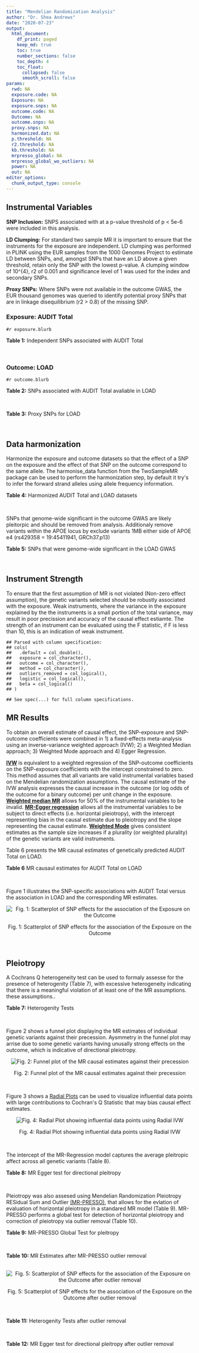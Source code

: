 ```yaml
---
title: "Mendelian Randomization Analysis"
author: "Dr. Shea Andrews"
date: "2020-07-23"
output:
  html_document:
    df_print: paged
    keep_md: true
    toc: true
    number_sections: false
    toc_depth: 4
    toc_float:
      collapsed: false
      smooth_scroll: false
params:
  rwd: NA
  exposure.code: NA
  Exposure: NA
  exposure.snps: NA
  outcome.code: NA
  Outcome: NA
  outcome.snps: NA
  proxy.snps: NA
  harmonized.dat: NA
  p.threshold: NA
  r2.threshold: NA
  kb.threshold: NA
  mrpresso_global: NA
  mrpresso_global_wo_outliers: NA
  power: NA
  out: NA
editor_options:
  chunk_output_type: console
---
```







## Instrumental Variables
**SNP Inclusion:** SNPS associated with at a p-value threshold of p < 5e-6 were included in this analysis.
<br>

**LD Clumping:** For standard two sample MR it is important to ensure that the instruments for the exposure are independent. LD clumping was performed in PLINK using the EUR samples from the 1000 Genomes Project to estimate LD between SNPs, and, amongst SNPs that have an LD above a given threshold, retain only the SNP with the lowest p-value. A clumping window of 10^{4}, r2 of 0.001 and significance level of 1 was used for the index and secondary SNPs.
<br>

**Proxy SNPs:** Where SNPs were not available in the outcome GWAS, the EUR thousand genomes was queried to identify potential proxy SNPs that are in linkage disequilibrium (r2 > 0.8) of the missing SNP.
<br>

### Exposure: AUDIT Total
`#r exposure.blurb`
<br>

**Table 1:** Independent SNPs associated with AUDIT Total
<div data-pagedtable="false">
  <script data-pagedtable-source type="application/json">
{"columns":[{"label":["SNP"],"name":[1],"type":["chr"],"align":["left"]},{"label":["CHROM"],"name":[2],"type":["dbl"],"align":["right"]},{"label":["POS"],"name":[3],"type":["dbl"],"align":["right"]},{"label":["REF"],"name":[4],"type":["chr"],"align":["left"]},{"label":["ALT"],"name":[5],"type":["chr"],"align":["left"]},{"label":["AF"],"name":[6],"type":["dbl"],"align":["right"]},{"label":["BETA"],"name":[7],"type":["dbl"],"align":["right"]},{"label":["SE"],"name":[8],"type":["dbl"],"align":["right"]},{"label":["Z"],"name":[9],"type":["dbl"],"align":["right"]},{"label":["P"],"name":[10],"type":["dbl"],"align":["right"]},{"label":["N"],"name":[11],"type":["dbl"],"align":["right"]},{"label":["TRAIT"],"name":[12],"type":["chr"],"align":["left"]}],"data":[{"1":"rs55847536","2":"1","3":"72248052","4":"A","5":"G","6":"0.39224600","7":"-0.01211140","8":"0.002641534","9":"-4.585","10":"4.545e-06","11":"140945","12":"AUDIT_Total"},{"1":"rs145186401","2":"1","3":"76879585","4":"T","5":"A","6":"0.02301560","7":"0.01278336","8":"0.002633030","9":"4.855","10":"1.203e-06","11":"141716","12":"AUDIT_Total"},{"1":"rs2390440","2":"1","3":"88625312","4":"C","5":"T","6":"0.23443800","7":"-0.01245564","8":"0.002631660","9":"-4.733","10":"2.211e-06","11":"141932","12":"AUDIT_Total"},{"1":"rs11809772","2":"1","3":"181625486","4":"A","5":"C","6":"0.11076800","7":"-0.01367530","8":"0.002654373","9":"-5.152","10":"2.582e-07","11":"139265","12":"AUDIT_Total"},{"1":"rs192227553","2":"1","3":"192064307","4":"G","5":"A","6":"0.01543210","7":"0.01217746","8":"0.002665236","9":"4.569","10":"4.895e-06","11":"138437","12":"AUDIT_Total"},{"1":"rs116258323","2":"1","3":"214449747","4":"C","5":"T","6":"0.04271170","7":"0.01407780","8":"0.002648693","9":"5.315","10":"1.067e-07","11":"139780","12":"AUDIT_Total"},{"1":"rs1260326","2":"2","3":"27730940","4":"T","5":"C","6":"0.61366100","7":"0.01873020","8":"0.002619605","9":"7.150","10":"8.664e-13","11":"141932","12":"AUDIT_Total"},{"1":"rs13389504","2":"2","3":"40369688","4":"T","5":"G","6":"0.18636700","7":"0.01219060","8":"0.002646099","9":"4.607","10":"4.090e-06","11":"140443","12":"AUDIT_Total"},{"1":"rs4953148","2":"2","3":"45152522","4":"A","5":"T","6":"0.39332400","7":"0.01478690","8":"0.002646656","9":"5.587","10":"2.314e-08","11":"139850","12":"AUDIT_Total"},{"1":"rs11677810","2":"2","3":"68066201","4":"C","5":"A","6":"0.25191500","7":"0.01232649","8":"0.002677924","9":"4.603","10":"4.167e-06","11":"137099","12":"AUDIT_Total"},{"1":"rs114658808","2":"2","3":"119423996","4":"G","5":"A","6":"0.05912220","7":"0.01292250","8":"0.002638860","9":"4.897","10":"9.723e-07","11":"141062","12":"AUDIT_Total"},{"1":"rs12474485","2":"2","3":"145810833","4":"A","5":"C","6":"0.25499100","7":"0.01217910","8":"0.002633896","9":"4.624","10":"3.765e-06","11":"141749","12":"AUDIT_Total"},{"1":"rs4853716","2":"2","3":"191361744","4":"C","5":"T","6":"0.82831800","7":"0.01212258","8":"0.002635344","9":"4.600","10":"4.220e-06","11":"141605","12":"AUDIT_Total"},{"1":"rs2302911","2":"2","3":"211455281","4":"A","5":"G","6":"0.45405000","7":"0.01342090","8":"0.002633619","9":"5.096","10":"3.463e-07","11":"141520","12":"AUDIT_Total"},{"1":"rs62244890","2":"3","3":"71611630","4":"T","5":"C","6":"0.37277700","7":"0.01323300","8":"0.002634485","9":"5.023","10":"5.079e-07","11":"141466","12":"AUDIT_Total"},{"1":"rs7618124","2":"3","3":"85548686","4":"A","5":"G","6":"0.71007600","7":"-0.01363860","8":"0.002631407","9":"-5.183","10":"2.187e-07","11":"141713","12":"AUDIT_Total"},{"1":"rs55726529","2":"3","3":"135458327","4":"A","5":"G","6":"0.09938340","7":"-0.01248370","8":"0.002719177","9":"-4.591","10":"4.409e-06","11":"132942","12":"AUDIT_Total"},{"1":"rs1920650","2":"3","3":"160335588","4":"T","5":"C","6":"0.30047400","7":"0.01482480","8":"0.002629442","9":"5.638","10":"1.717e-08","11":"141678","12":"AUDIT_Total"},{"1":"rs11940694","2":"4","3":"39414993","4":"A","5":"G","6":"0.60549300","7":"0.02478080","8":"0.002643005","9":"9.376","10":"6.834e-21","11":"138206","12":"AUDIT_Total"},{"1":"rs144198753","2":"4","3":"99713350","4":"C","5":"T","6":"0.00670047","7":"-0.03076248","8":"0.002606990","9":"-11.800","10":"3.887e-32","11":"140814","12":"AUDIT_Total"},{"1":"rs11733695","2":"4","3":"100122916","4":"G","5":"A","6":"0.00543085","7":"-0.02971133","8":"0.002601920","9":"-11.419","10":"3.370e-30","11":"141581","12":"AUDIT_Total"},{"1":"rs13135092","2":"4","3":"103198082","4":"A","5":"G","6":"0.05434780","7":"-0.01991090","8":"0.002623302","9":"-7.590","10":"3.198e-14","11":"141289","12":"AUDIT_Total"},{"1":"rs6533629","2":"4","3":"113494607","4":"G","5":"A","6":"0.39712300","7":"-0.01294953","8":"0.002671660","9":"-4.847","10":"1.253e-06","11":"137616","12":"AUDIT_Total"},{"1":"rs1457755","2":"5","3":"113637974","4":"T","5":"C","6":"0.55426500","7":"-0.01400920","8":"0.002634787","9":"-5.317","10":"1.056e-07","11":"141273","12":"AUDIT_Total"},{"1":"rs9372625","2":"6","3":"98344031","4":"G","5":"A","6":"0.33467600","7":"0.01403988","8":"0.002642552","9":"5.313","10":"1.080e-07","11":"140438","12":"AUDIT_Total"},{"1":"rs11984030","2":"7","3":"6354656","4":"A","5":"G","6":"0.46143900","7":"-0.01254150","8":"0.002675809","9":"-4.687","10":"2.769e-06","11":"137272","12":"AUDIT_Total"},{"1":"rs10227687","2":"7","3":"38741626","4":"G","5":"A","6":"0.61555200","7":"0.01292938","8":"0.002639727","9":"4.898","10":"9.675e-07","11":"140968","12":"AUDIT_Total"},{"1":"rs79931145","2":"7","3":"137122009","4":"C","5":"T","6":"0.02647810","7":"-0.01248956","8":"0.002631596","9":"-4.746","10":"2.079e-06","11":"141932","12":"AUDIT_Total"},{"1":"rs2622237","2":"7","3":"153489069","4":"A","5":"G","6":"0.39726300","7":"0.01217490","8":"0.002660016","9":"4.577","10":"4.708e-06","11":"138981","12":"AUDIT_Total"},{"1":"rs35040843","2":"8","3":"93341497","4":"C","5":"T","6":"0.30359100","7":"0.01471763","8":"0.002653260","9":"5.547","10":"2.909e-08","11":"139169","12":"AUDIT_Total"},{"1":"rs143011682","2":"8","3":"126831783","4":"A","5":"G","6":"0.11504900","7":"-0.01230210","8":"0.002637111","9":"-4.665","10":"3.084e-06","11":"141378","12":"AUDIT_Total"},{"1":"rs13266268","2":"8","3":"142611971","4":"C","5":"T","6":"0.40148800","7":"-0.01273468","8":"0.002776255","9":"-4.587","10":"4.507e-06","11":"127488","12":"AUDIT_Total"},{"1":"rs3138496","2":"9","3":"92219801","4":"C","5":"T","6":"0.05003810","7":"0.01294572","8":"0.002630710","9":"4.921","10":"8.598e-07","11":"141932","12":"AUDIT_Total"},{"1":"rs148575582","2":"9","3":"122062643","4":"T","5":"C","6":"0.01686620","7":"0.01275960","8":"0.002657686","9":"4.801","10":"1.578e-06","11":"139105","12":"AUDIT_Total"},{"1":"rs147311119","2":"10","3":"9404825","4":"C","5":"G","6":"0.03336960","7":"-0.01216210","8":"0.002634200","9":"-4.617","10":"3.898e-06","11":"141720","12":"AUDIT_Total"},{"1":"rs7078436","2":"10","3":"30378863","4":"A","5":"G","6":"0.27403000","7":"-0.01508130","8":"0.002628329","9":"-5.738","10":"9.583e-09","11":"141745","12":"AUDIT_Total"},{"1":"rs2017064","2":"11","3":"41455386","4":"C","5":"T","6":"0.67373700","7":"0.01247393","8":"0.002663662","9":"4.683","10":"2.823e-06","11":"138540","12":"AUDIT_Total"},{"1":"rs2293576","2":"11","3":"47434986","4":"G","5":"A","6":"0.32902900","7":"0.01535348","8":"0.002632176","9":"5.833","10":"5.454e-09","11":"141275","12":"AUDIT_Total"},{"1":"rs12795307","2":"11","3":"72506324","4":"G","5":"A","6":"0.26040100","7":"0.01208207","8":"0.002635705","9":"4.584","10":"4.572e-06","11":"141575","12":"AUDIT_Total"},{"1":"rs7948028","2":"11","3":"113328681","4":"A","5":"C","6":"0.27900700","7":"-0.01389140","8":"0.002638447","9":"-5.265","10":"1.406e-07","11":"140906","12":"AUDIT_Total"},{"1":"rs1042725","2":"12","3":"66358347","4":"C","5":"T","6":"0.45995600","7":"-0.01217656","8":"0.002632200","9":"-4.626","10":"3.725e-06","11":"141932","12":"AUDIT_Total"},{"1":"rs73519744","2":"13","3":"71536531","4":"A","5":"G","6":"0.05117970","7":"0.01327340","8":"0.002640430","9":"5.027","10":"4.987e-07","11":"140822","12":"AUDIT_Total"},{"1":"rs117750242","2":"13","3":"109806518","4":"C","5":"T","6":"0.00706522","7":"0.01237358","8":"0.002641105","9":"4.685","10":"2.794e-06","11":"140936","12":"AUDIT_Total"},{"1":"rs1319338","2":"15","3":"26449418","4":"T","5":"A","6":"0.06694640","7":"-0.01299030","8":"0.002633347","9":"-4.933","10":"8.104e-07","11":"141639","12":"AUDIT_Total"},{"1":"rs701455","2":"15","3":"46816049","4":"G","5":"A","6":"0.57415500","7":"-0.01327660","8":"0.002630072","9":"-5.048","10":"4.464e-07","11":"141932","12":"AUDIT_Total"},{"1":"rs72771074","2":"16","3":"20002523","4":"A","5":"C","6":"0.29574400","7":"0.01409940","8":"0.002639345","9":"5.342","10":"9.197e-08","11":"140767","12":"AUDIT_Total"},{"1":"rs11862597","2":"16","3":"30490854","4":"G","5":"A","6":"0.12386200","7":"-0.01322155","8":"0.002630631","9":"-5.026","10":"4.997e-07","11":"141883","12":"AUDIT_Total"},{"1":"rs74980679","2":"16","3":"71779310","4":"G","5":"T","6":"0.12050800","7":"0.01219096","8":"0.002635883","9":"4.625","10":"3.747e-06","11":"141533","12":"AUDIT_Total"},{"1":"rs12936842","2":"17","3":"7553383","4":"A","5":"T","6":"0.26744600","7":"-0.01245840","8":"0.002658641","9":"-4.686","10":"2.790e-06","11":"139067","12":"AUDIT_Total"},{"1":"rs62062288","2":"17","3":"44096553","4":"G","5":"A","6":"0.13753600","7":"-0.01645099","8":"0.002650821","9":"-6.206","10":"5.430e-10","11":"139072","12":"AUDIT_Total"},{"1":"rs6507054","2":"18","3":"31248323","4":"T","5":"C","6":"0.56820000","7":"-0.01236280","8":"0.002637114","9":"-4.688","10":"2.754e-06","11":"141365","12":"AUDIT_Total"},{"1":"rs492602","2":"19","3":"49206417","4":"A","5":"G","6":"0.38356900","7":"0.01463750","8":"0.002627447","9":"5.571","10":"2.526e-08","11":"141932","12":"AUDIT_Total"},{"1":"rs12329964","2":"22","3":"19959033","4":"G","5":"A","6":"0.16630300","7":"0.01224455","8":"0.002636070","9":"4.645","10":"3.409e-06","11":"141502","12":"AUDIT_Total"},{"1":"rs2412970","2":"22","3":"30486826","4":"A","5":"G","6":"0.52143100","7":"0.01219000","8":"0.002632824","9":"4.630","10":"3.654e-06","11":"141862","12":"AUDIT_Total"},{"1":"rs9607805","2":"22","3":"41854446","4":"C","5":"T","6":"0.73870300","7":"0.01410817","8":"0.002640990","9":"5.342","10":"9.205e-08","11":"140590","12":"AUDIT_Total"}],"options":{"columns":{"min":{},"max":[10]},"rows":{"min":[10],"max":[10]},"pages":{}}}
  </script>
</div>
<br>

### Outcome: LOAD
`#r outcome.blurb`
<br>

**Table 2:** SNPs associated with AUDIT Total avaliable in LOAD
<div data-pagedtable="false">
  <script data-pagedtable-source type="application/json">
{"columns":[{"label":["SNP"],"name":[1],"type":["chr"],"align":["left"]},{"label":["CHROM"],"name":[2],"type":["dbl"],"align":["right"]},{"label":["POS"],"name":[3],"type":["dbl"],"align":["right"]},{"label":["REF"],"name":[4],"type":["chr"],"align":["left"]},{"label":["ALT"],"name":[5],"type":["chr"],"align":["left"]},{"label":["AF"],"name":[6],"type":["dbl"],"align":["right"]},{"label":["BETA"],"name":[7],"type":["dbl"],"align":["right"]},{"label":["SE"],"name":[8],"type":["dbl"],"align":["right"]},{"label":["Z"],"name":[9],"type":["dbl"],"align":["right"]},{"label":["P"],"name":[10],"type":["dbl"],"align":["right"]},{"label":["N"],"name":[11],"type":["dbl"],"align":["right"]},{"label":["TRAIT"],"name":[12],"type":["chr"],"align":["left"]}],"data":[{"1":"rs55847536","2":"1","3":"72248052","4":"A","5":"G","6":"0.39224600","7":"-0.0212","8":"0.0162","9":"-1.30864198","10":"0.1909000","11":"54162","12":"LOAD"},{"1":"rs2390440","2":"1","3":"88625312","4":"C","5":"T","6":"0.23443800","7":"-0.0027","8":"0.0189","9":"-0.14285714","10":"0.8845000","11":"54162","12":"LOAD"},{"1":"rs11809772","2":"1","3":"181625486","4":"A","5":"C","6":"0.11076800","7":"-0.0468","8":"0.0245","9":"-1.91020408","10":"0.0557500","11":"54162","12":"LOAD"},{"1":"rs116258323","2":"1","3":"214449747","4":"C","5":"T","6":"0.04271170","7":"-0.0054","8":"0.0354","9":"-0.15254237","10":"0.8786000","11":"54162","12":"LOAD"},{"1":"rs1260326","2":"2","3":"27730940","4":"T","5":"C","6":"0.61366100","7":"0.0008","8":"0.0161","9":"0.04968940","10":"0.9608000","11":"54162","12":"LOAD"},{"1":"rs13389504","2":"2","3":"40369688","4":"T","5":"G","6":"0.18636700","7":"-0.0027","8":"0.0205","9":"-0.13170732","10":"0.8934000","11":"54162","12":"LOAD"},{"1":"rs4953148","2":"2","3":"45152522","4":"A","5":"T","6":"0.39332400","7":"-0.0021","8":"0.0178","9":"-0.11797753","10":"0.9072000","11":"54162","12":"LOAD"},{"1":"rs11677810","2":"2","3":"68066201","4":"C","5":"A","6":"0.25191500","7":"0.0298","8":"0.0200","9":"1.49000000","10":"0.1358000","11":"54162","12":"LOAD"},{"1":"rs12474485","2":"2","3":"145810833","4":"A","5":"C","6":"0.25499100","7":"0.0034","8":"0.0167","9":"0.20359281","10":"0.8406000","11":"54162","12":"LOAD"},{"1":"rs4853716","2":"2","3":"191361744","4":"C","5":"T","6":"0.82831800","7":"0.0130","8":"0.0179","9":"0.72625700","10":"0.4680000","11":"54162","12":"LOAD"},{"1":"rs2302911","2":"2","3":"211455281","4":"A","5":"G","6":"0.45405000","7":"0.0023","8":"0.0155","9":"0.14838700","10":"0.8822000","11":"54162","12":"LOAD"},{"1":"rs62244890","2":"3","3":"71611630","4":"T","5":"C","6":"0.37277700","7":"-0.0088","8":"0.0160","9":"-0.55000000","10":"0.5817000","11":"54162","12":"LOAD"},{"1":"rs7618124","2":"3","3":"85548686","4":"A","5":"G","6":"0.71007600","7":"-0.0028","8":"0.0160","9":"-0.17500000","10":"0.8624000","11":"54162","12":"LOAD"},{"1":"rs55726529","2":"3","3":"135458327","4":"A","5":"G","6":"0.09938340","7":"-0.0006","8":"0.0329","9":"-0.01823708","10":"0.9866000","11":"54162","12":"LOAD"},{"1":"rs1920650","2":"3","3":"160335588","4":"T","5":"C","6":"0.30047400","7":"0.0354","8":"0.0174","9":"2.03448276","10":"0.0418500","11":"54162","12":"LOAD"},{"1":"rs11940694","2":"4","3":"39414993","4":"A","5":"G","6":"0.60549300","7":"0.0363","8":"0.0167","9":"2.17365000","10":"0.0294100","11":"54162","12":"LOAD"},{"1":"rs11733695","2":"4","3":"100122916","4":"G","5":"A","6":"0.00543085","7":"0.1179","8":"0.0806","9":"1.46277916","10":"0.1434000","11":"54162","12":"LOAD"},{"1":"rs13135092","2":"4","3":"103198082","4":"A","5":"G","6":"0.05434780","7":"0.0490","8":"0.0295","9":"1.66101695","10":"0.0964500","11":"54162","12":"LOAD"},{"1":"rs6533629","2":"4","3":"113494607","4":"G","5":"A","6":"0.39712300","7":"-0.0090","8":"0.0157","9":"-0.57324841","10":"0.5658000","11":"54162","12":"LOAD"},{"1":"rs1457755","2":"5","3":"113637974","4":"T","5":"C","6":"0.55426500","7":"0.0049","8":"0.0155","9":"0.31612900","10":"0.7520000","11":"54162","12":"LOAD"},{"1":"rs9372625","2":"6","3":"98344031","4":"G","5":"A","6":"0.33467600","7":"-0.0257","8":"0.0162","9":"-1.58641975","10":"0.1124000","11":"54162","12":"LOAD"},{"1":"rs11984030","2":"7","3":"6354656","4":"A","5":"G","6":"0.46143900","7":"-0.0450","8":"0.0182","9":"-2.47252747","10":"0.0134500","11":"54162","12":"LOAD"},{"1":"rs10227687","2":"7","3":"38741626","4":"G","5":"A","6":"0.61555200","7":"0.0033","8":"0.0161","9":"0.20496900","10":"0.8401000","11":"54162","12":"LOAD"},{"1":"rs2622237","2":"7","3":"153489069","4":"A","5":"G","6":"0.39726300","7":"-0.0033","8":"0.0233","9":"-0.14163090","10":"0.8871000","11":"54162","12":"LOAD"},{"1":"rs35040843","2":"8","3":"93341497","4":"C","5":"T","6":"0.30359100","7":"-0.0100","8":"0.0179","9":"-0.55865922","10":"0.5741000","11":"54162","12":"LOAD"},{"1":"rs143011682","2":"8","3":"126831783","4":"A","5":"G","6":"0.11504900","7":"0.0541","8":"0.0423","9":"1.27895981","10":"0.2007000","11":"54162","12":"LOAD"},{"1":"rs13266268","2":"8","3":"142611971","4":"C","5":"T","6":"0.40148800","7":"-0.0207","8":"0.0174","9":"-1.18965517","10":"0.2358000","11":"54162","12":"LOAD"},{"1":"rs3138496","2":"9","3":"92219801","4":"C","5":"T","6":"0.05003810","7":"0.0103","8":"0.0312","9":"0.33012821","10":"0.7426000","11":"54162","12":"LOAD"},{"1":"rs7078436","2":"10","3":"30378863","4":"A","5":"G","6":"0.27403000","7":"-0.0041","8":"0.0165","9":"-0.24848485","10":"0.8042000","11":"54162","12":"LOAD"},{"1":"rs2017064","2":"11","3":"41455386","4":"C","5":"T","6":"0.67373700","7":"-0.0481","8":"0.0162","9":"-2.96914000","10":"0.0030040","11":"54162","12":"LOAD"},{"1":"rs2293576","2":"11","3":"47434986","4":"G","5":"A","6":"0.32902900","7":"0.0623","8":"0.0161","9":"3.86956522","10":"0.0001085","11":"54162","12":"LOAD"},{"1":"rs12795307","2":"11","3":"72506324","4":"G","5":"A","6":"0.26040100","7":"0.0085","8":"0.0164","9":"0.51829268","10":"0.6047000","11":"54162","12":"LOAD"},{"1":"rs1042725","2":"12","3":"66358347","4":"C","5":"T","6":"0.45995600","7":"0.0165","8":"0.0156","9":"1.05769000","10":"0.2914000","11":"54162","12":"LOAD"},{"1":"rs73519744","2":"13","3":"71536531","4":"A","5":"G","6":"0.05117970","7":"0.0098","8":"0.0346","9":"0.28323699","10":"0.7770000","11":"54162","12":"LOAD"},{"1":"rs701455","2":"15","3":"46816049","4":"G","5":"A","6":"0.57415500","7":"-0.0173","8":"0.0162","9":"-1.06790000","10":"0.2863000","11":"54162","12":"LOAD"},{"1":"rs72771074","2":"16","3":"20002523","4":"A","5":"C","6":"0.29574400","7":"-0.0009","8":"0.0185","9":"-0.04864865","10":"0.9616000","11":"54162","12":"LOAD"},{"1":"rs11862597","2":"16","3":"30490854","4":"G","5":"A","6":"0.12386200","7":"-0.0291","8":"0.0270","9":"-1.07777778","10":"0.2816000","11":"54162","12":"LOAD"},{"1":"rs74980679","2":"16","3":"71779310","4":"G","5":"T","6":"0.12050800","7":"-0.0457","8":"0.0223","9":"-2.04932735","10":"0.0402900","11":"54162","12":"LOAD"},{"1":"rs12936842","2":"17","3":"7553383","4":"A","5":"T","6":"0.26744600","7":"0.0064","8":"0.0188","9":"0.34042553","10":"0.7342000","11":"54162","12":"LOAD"},{"1":"rs62062288","2":"17","3":"44096553","4":"G","5":"A","6":"0.13753600","7":"-0.0532","8":"0.0216","9":"-2.46296296","10":"0.0138700","11":"54162","12":"LOAD"},{"1":"rs6507054","2":"18","3":"31248323","4":"T","5":"C","6":"0.56820000","7":"0.0060","8":"0.0157","9":"0.38216600","10":"0.7022000","11":"54162","12":"LOAD"},{"1":"rs492602","2":"19","3":"49206417","4":"A","5":"G","6":"0.38356900","7":"0.0249","8":"0.0162","9":"1.53703704","10":"0.1230000","11":"54162","12":"LOAD"},{"1":"rs12329964","2":"22","3":"19959033","4":"G","5":"A","6":"0.16630300","7":"-0.0007","8":"0.0208","9":"-0.03365385","10":"0.9717000","11":"54162","12":"LOAD"},{"1":"rs2412970","2":"22","3":"30486826","4":"A","5":"G","6":"0.52143100","7":"0.0257","8":"0.0159","9":"1.61635220","10":"0.1060000","11":"54162","12":"LOAD"},{"1":"rs9607805","2":"22","3":"41854446","4":"C","5":"T","6":"0.73870300","7":"-0.0423","8":"0.0176","9":"-2.40341000","10":"0.0165300","11":"54162","12":"LOAD"},{"1":"rs145186401","2":"NA","3":"NA","4":"NA","5":"NA","6":"NA","7":"NA","8":"NA","9":"NA","10":"NA","11":"NA","12":"NA"},{"1":"rs192227553","2":"NA","3":"NA","4":"NA","5":"NA","6":"NA","7":"NA","8":"NA","9":"NA","10":"NA","11":"NA","12":"NA"},{"1":"rs114658808","2":"NA","3":"NA","4":"NA","5":"NA","6":"NA","7":"NA","8":"NA","9":"NA","10":"NA","11":"NA","12":"NA"},{"1":"rs144198753","2":"NA","3":"NA","4":"NA","5":"NA","6":"NA","7":"NA","8":"NA","9":"NA","10":"NA","11":"NA","12":"NA"},{"1":"rs79931145","2":"NA","3":"NA","4":"NA","5":"NA","6":"NA","7":"NA","8":"NA","9":"NA","10":"NA","11":"NA","12":"NA"},{"1":"rs148575582","2":"NA","3":"NA","4":"NA","5":"NA","6":"NA","7":"NA","8":"NA","9":"NA","10":"NA","11":"NA","12":"NA"},{"1":"rs147311119","2":"NA","3":"NA","4":"NA","5":"NA","6":"NA","7":"NA","8":"NA","9":"NA","10":"NA","11":"NA","12":"NA"},{"1":"rs7948028","2":"NA","3":"NA","4":"NA","5":"NA","6":"NA","7":"NA","8":"NA","9":"NA","10":"NA","11":"NA","12":"NA"},{"1":"rs117750242","2":"NA","3":"NA","4":"NA","5":"NA","6":"NA","7":"NA","8":"NA","9":"NA","10":"NA","11":"NA","12":"NA"},{"1":"rs1319338","2":"NA","3":"NA","4":"NA","5":"NA","6":"NA","7":"NA","8":"NA","9":"NA","10":"NA","11":"NA","12":"NA"}],"options":{"columns":{"min":{},"max":[10]},"rows":{"min":[10],"max":[10]},"pages":{}}}
  </script>
</div>
<br>

**Table 3:** Proxy SNPs for LOAD
<div data-pagedtable="false">
  <script data-pagedtable-source type="application/json">
{"columns":[{"label":["target_snp"],"name":[1],"type":["chr"],"align":["left"]},{"label":["proxy_snp"],"name":[2],"type":["chr"],"align":["left"]},{"label":["ld.r2"],"name":[3],"type":["dbl"],"align":["right"]},{"label":["Dprime"],"name":[4],"type":["dbl"],"align":["right"]},{"label":["PHASE"],"name":[5],"type":["chr"],"align":["left"]},{"label":["X12"],"name":[6],"type":["lgl"],"align":["right"]},{"label":["CHROM"],"name":[7],"type":["dbl"],"align":["right"]},{"label":["POS"],"name":[8],"type":["dbl"],"align":["right"]},{"label":["REF.proxy"],"name":[9],"type":["chr"],"align":["left"]},{"label":["ALT.proxy"],"name":[10],"type":["chr"],"align":["left"]},{"label":["AF"],"name":[11],"type":["dbl"],"align":["right"]},{"label":["BETA"],"name":[12],"type":["dbl"],"align":["right"]},{"label":["SE"],"name":[13],"type":["dbl"],"align":["right"]},{"label":["Z"],"name":[14],"type":["dbl"],"align":["right"]},{"label":["P"],"name":[15],"type":["dbl"],"align":["right"]},{"label":["N"],"name":[16],"type":["dbl"],"align":["right"]},{"label":["TRAIT"],"name":[17],"type":["chr"],"align":["left"]},{"label":["ref"],"name":[18],"type":["chr"],"align":["left"]},{"label":["ref.proxy"],"name":[19],"type":["chr"],"align":["left"]},{"label":["alt"],"name":[20],"type":["chr"],"align":["left"]},{"label":["alt.proxy"],"name":[21],"type":["chr"],"align":["left"]},{"label":["ALT"],"name":[22],"type":["chr"],"align":["left"]},{"label":["REF"],"name":[23],"type":["chr"],"align":["left"]},{"label":["proxy.outcome"],"name":[24],"type":["lgl"],"align":["right"]}],"data":[{"1":"rs145186401","2":"rs143430155","3":"1.000000","4":"1.000000","5":"AG/TA","6":"NA","7":"1","8":"76898960","9":"A","10":"G","11":"0.0231667","12":"-0.0927","13":"0.1047","14":"-0.88538682","15":"0.3762","16":"54162","17":"LOAD","18":"A","19":"G","20":"T","21":"A","22":"A","23":"T","24":"TRUE"},{"1":"rs192227553","2":"rs116627534","3":"0.932392","4":"1.000000","5":"AC/GT","6":"NA","7":"1","8":"191935570","9":"T","10":"C","11":"0.0152229","12":"-0.0555","13":"0.0781","14":"-0.71062740","15":"0.4776","16":"54162","17":"LOAD","18":"A","19":"C","20":"G","21":"T","22":"A","23":"G","24":"TRUE"},{"1":"rs147311119","2":"rs150347273","3":"1.000000","4":"1.000000","5":"GA/CG","6":"NA","7":"10","8":"9398572","9":"G","10":"A","11":"0.0288462","12":"0.0894","13":"0.0931","14":"0.96025779","15":"0.3373","16":"54162","17":"LOAD","18":"G","19":"A","20":"C","21":"G","22":"G","23":"C","24":"TRUE"},{"1":"rs7948028","2":"rs4337071","3":"0.987138","4":"0.995685","5":"CT/AC","6":"NA","7":"11","8":"113334100","9":"C","10":"T","11":"0.2805320","12":"-0.0015","13":"0.0158","14":"-0.09493671","15":"0.9256","16":"54162","17":"LOAD","18":"C","19":"T","20":"A","21":"C","22":"C","23":"A","24":"TRUE"},{"1":"rs1319338","2":"rs56188014","3":"0.949361","4":"1.000000","5":"AA/TG","6":"NA","7":"15","8":"26445039","9":"G","10":"A","11":"0.0657799","12":"-0.0636","13":"0.0294","14":"-2.16326531","15":"0.0303","16":"54162","17":"LOAD","18":"A","19":"A","20":"T","21":"G","22":"A","23":"T","24":"TRUE"},{"1":"rs114658808","2":"NA","3":"NA","4":"NA","5":"NA","6":"NA","7":"NA","8":"NA","9":"NA","10":"NA","11":"NA","12":"NA","13":"NA","14":"NA","15":"NA","16":"NA","17":"NA","18":"NA","19":"NA","20":"NA","21":"NA","22":"NA","23":"NA","24":"NA"},{"1":"rs144198753","2":"NA","3":"NA","4":"NA","5":"NA","6":"NA","7":"NA","8":"NA","9":"NA","10":"NA","11":"NA","12":"NA","13":"NA","14":"NA","15":"NA","16":"NA","17":"NA","18":"NA","19":"NA","20":"NA","21":"NA","22":"NA","23":"NA","24":"NA"},{"1":"rs79931145","2":"NA","3":"NA","4":"NA","5":"NA","6":"NA","7":"NA","8":"NA","9":"NA","10":"NA","11":"NA","12":"NA","13":"NA","14":"NA","15":"NA","16":"NA","17":"NA","18":"NA","19":"NA","20":"NA","21":"NA","22":"NA","23":"NA","24":"NA"},{"1":"rs148575582","2":"NA","3":"NA","4":"NA","5":"NA","6":"NA","7":"NA","8":"NA","9":"NA","10":"NA","11":"NA","12":"NA","13":"NA","14":"NA","15":"NA","16":"NA","17":"NA","18":"NA","19":"NA","20":"NA","21":"NA","22":"NA","23":"NA","24":"NA"},{"1":"rs117750242","2":"NA","3":"NA","4":"NA","5":"NA","6":"NA","7":"NA","8":"NA","9":"NA","10":"NA","11":"NA","12":"NA","13":"NA","14":"NA","15":"NA","16":"NA","17":"NA","18":"NA","19":"NA","20":"NA","21":"NA","22":"NA","23":"NA","24":"NA"}],"options":{"columns":{"min":{},"max":[10]},"rows":{"min":[10],"max":[10]},"pages":{}}}
  </script>
</div>
<br>

## Data harmonization
Harmonize the exposure and outcome datasets so that the effect of a SNP on the exposure and the effect of that SNP on the outcome correspond to the same allele. The harmonise_data function from the TwoSampleMR package can be used to perform the harmonization step, by default it try's to infer the forward strand alleles using allele frequency information.
<br>

**Table 4:** Harmonized AUDIT Total and LOAD datasets
<div data-pagedtable="false">
  <script data-pagedtable-source type="application/json">
{"columns":[{"label":["SNP"],"name":[1],"type":["chr"],"align":["left"]},{"label":["effect_allele.exposure"],"name":[2],"type":["chr"],"align":["left"]},{"label":["other_allele.exposure"],"name":[3],"type":["chr"],"align":["left"]},{"label":["effect_allele.outcome"],"name":[4],"type":["chr"],"align":["left"]},{"label":["other_allele.outcome"],"name":[5],"type":["chr"],"align":["left"]},{"label":["beta.exposure"],"name":[6],"type":["dbl"],"align":["right"]},{"label":["beta.outcome"],"name":[7],"type":["dbl"],"align":["right"]},{"label":["eaf.exposure"],"name":[8],"type":["dbl"],"align":["right"]},{"label":["eaf.outcome"],"name":[9],"type":["dbl"],"align":["right"]},{"label":["remove"],"name":[10],"type":["lgl"],"align":["right"]},{"label":["palindromic"],"name":[11],"type":["lgl"],"align":["right"]},{"label":["ambiguous"],"name":[12],"type":["lgl"],"align":["right"]},{"label":["id.outcome"],"name":[13],"type":["chr"],"align":["left"]},{"label":["chr.outcome"],"name":[14],"type":["dbl"],"align":["right"]},{"label":["pos.outcome"],"name":[15],"type":["dbl"],"align":["right"]},{"label":["se.outcome"],"name":[16],"type":["dbl"],"align":["right"]},{"label":["z.outcome"],"name":[17],"type":["dbl"],"align":["right"]},{"label":["pval.outcome"],"name":[18],"type":["dbl"],"align":["right"]},{"label":["samplesize.outcome"],"name":[19],"type":["dbl"],"align":["right"]},{"label":["outcome"],"name":[20],"type":["chr"],"align":["left"]},{"label":["mr_keep.outcome"],"name":[21],"type":["lgl"],"align":["right"]},{"label":["pval_origin.outcome"],"name":[22],"type":["chr"],"align":["left"]},{"label":["chr.exposure"],"name":[23],"type":["dbl"],"align":["right"]},{"label":["pos.exposure"],"name":[24],"type":["dbl"],"align":["right"]},{"label":["se.exposure"],"name":[25],"type":["dbl"],"align":["right"]},{"label":["z.exposure"],"name":[26],"type":["dbl"],"align":["right"]},{"label":["pval.exposure"],"name":[27],"type":["dbl"],"align":["right"]},{"label":["samplesize.exposure"],"name":[28],"type":["dbl"],"align":["right"]},{"label":["exposure"],"name":[29],"type":["chr"],"align":["left"]},{"label":["mr_keep.exposure"],"name":[30],"type":["lgl"],"align":["right"]},{"label":["pval_origin.exposure"],"name":[31],"type":["chr"],"align":["left"]},{"label":["id.exposure"],"name":[32],"type":["chr"],"align":["left"]},{"label":["action"],"name":[33],"type":["dbl"],"align":["right"]},{"label":["mr_keep"],"name":[34],"type":["lgl"],"align":["right"]},{"label":["pt"],"name":[35],"type":["dbl"],"align":["right"]},{"label":["pleitropy_keep"],"name":[36],"type":["lgl"],"align":["right"]},{"label":["mrpresso_RSSobs"],"name":[37],"type":["dbl"],"align":["right"]},{"label":["mrpresso_pval"],"name":[38],"type":["dbl"],"align":["right"]},{"label":["mrpresso_keep"],"name":[39],"type":["lgl"],"align":["right"]}],"data":[{"1":"rs10227687","2":"A","3":"G","4":"A","5":"G","6":"0.01292938","7":"0.0033","8":"0.61555200","9":"0.61555200","10":"FALSE","11":"FALSE","12":"FALSE","13":"UBx3vv","14":"7","15":"38741626","16":"0.0161","17":"0.20496900","18":"0.8401000","19":"54162","20":"Lambert2013load","21":"TRUE","22":"reported","23":"7","24":"38741626","25":"0.002639727","26":"4.898","27":"9.675e-07","28":"140968","29":"SanchezRoige2019auditt23andMe","30":"TRUE","31":"reported","32":"dNdACF","33":"2","34":"TRUE","35":"5e-06","36":"TRUE","37":"5.923984e-06","38":"1.000","39":"TRUE"},{"1":"rs1042725","2":"T","3":"C","4":"T","5":"C","6":"-0.01217656","7":"0.0165","8":"0.45995600","9":"0.45995600","10":"FALSE","11":"FALSE","12":"FALSE","13":"UBx3vv","14":"12","15":"66358347","16":"0.0156","17":"1.05769000","18":"0.2914000","19":"54162","20":"Lambert2013load","21":"TRUE","22":"reported","23":"12","24":"66358347","25":"0.002632200","26":"-4.626","27":"3.725e-06","28":"141932","29":"SanchezRoige2019auditt23andMe","30":"TRUE","31":"reported","32":"dNdACF","33":"2","34":"TRUE","35":"5e-06","36":"TRUE","37":"4.997771e-04","38":"1.000","39":"TRUE"},{"1":"rs116258323","2":"T","3":"C","4":"T","5":"C","6":"0.01407780","7":"-0.0054","8":"0.04271170","9":"0.04271170","10":"FALSE","11":"FALSE","12":"FALSE","13":"UBx3vv","14":"1","15":"214449747","16":"0.0354","17":"-0.15254237","18":"0.8786000","19":"54162","20":"Lambert2013load","21":"TRUE","22":"reported","23":"1","24":"214449747","25":"0.002648693","26":"5.315","27":"1.067e-07","28":"139780","29":"SanchezRoige2019auditt23andMe","30":"TRUE","31":"reported","32":"dNdACF","33":"2","34":"TRUE","35":"5e-06","36":"TRUE","37":"1.356810e-04","38":"1.000","39":"TRUE"},{"1":"rs11677810","2":"A","3":"C","4":"A","5":"C","6":"0.01232649","7":"0.0298","8":"0.25191500","9":"0.25191500","10":"FALSE","11":"FALSE","12":"FALSE","13":"UBx3vv","14":"2","15":"68066201","16":"0.0200","17":"1.49000000","18":"0.1358000","19":"54162","20":"Lambert2013load","21":"TRUE","22":"reported","23":"2","24":"68066201","25":"0.002677924","26":"4.603","27":"4.167e-06","28":"137099","29":"SanchezRoige2019auditt23andMe","30":"TRUE","31":"reported","32":"dNdACF","33":"2","34":"TRUE","35":"5e-06","36":"TRUE","37":"6.121807e-04","38":"1.000","39":"TRUE"},{"1":"rs11733695","2":"A","3":"G","4":"A","5":"G","6":"-0.02971133","7":"0.1179","8":"0.00543085","9":"0.00543085","10":"FALSE","11":"FALSE","12":"FALSE","13":"UBx3vv","14":"4","15":"100122916","16":"0.0806","17":"1.46277916","18":"0.1434000","19":"54162","20":"Lambert2013load","21":"TRUE","22":"reported","23":"4","24":"100122916","25":"0.002601920","26":"-11.419","27":"3.370e-30","28":"141581","29":"SanchezRoige2019auditt23andMe","30":"TRUE","31":"reported","32":"dNdACF","33":"2","34":"TRUE","35":"5e-06","36":"TRUE","37":"1.732175e-02","38":"1.000","39":"TRUE"},{"1":"rs11809772","2":"C","3":"A","4":"C","5":"A","6":"-0.01367530","7":"-0.0468","8":"0.11076800","9":"0.11076800","10":"FALSE","11":"FALSE","12":"FALSE","13":"UBx3vv","14":"1","15":"181625486","16":"0.0245","17":"-1.91020408","18":"0.0557500","19":"54162","20":"Lambert2013load","21":"TRUE","22":"reported","23":"1","24":"181625486","25":"0.002654373","26":"-5.152","27":"2.582e-07","28":"139265","29":"SanchezRoige2019auditt23andMe","30":"TRUE","31":"reported","32":"dNdACF","33":"2","34":"TRUE","35":"5e-06","36":"TRUE","37":"1.704055e-03","38":"1.000","39":"TRUE"},{"1":"rs11862597","2":"A","3":"G","4":"A","5":"G","6":"-0.01322155","7":"-0.0291","8":"0.12386200","9":"0.12386200","10":"FALSE","11":"FALSE","12":"FALSE","13":"UBx3vv","14":"16","15":"30490854","16":"0.0270","17":"-1.07777778","18":"0.2816000","19":"54162","20":"Lambert2013load","21":"TRUE","22":"reported","23":"16","24":"30490854","25":"0.002630631","26":"-5.026","27":"4.997e-07","28":"141883","29":"SanchezRoige2019auditt23andMe","30":"TRUE","31":"reported","32":"dNdACF","33":"2","34":"TRUE","35":"5e-06","36":"TRUE","37":"5.526390e-04","38":"1.000","39":"TRUE"},{"1":"rs11940694","2":"G","3":"A","4":"G","5":"A","6":"0.02478080","7":"0.0363","8":"0.60549300","9":"0.60549300","10":"FALSE","11":"FALSE","12":"FALSE","13":"UBx3vv","14":"4","15":"39414993","16":"0.0167","17":"2.17365000","18":"0.0294100","19":"54162","20":"Lambert2013load","21":"TRUE","22":"reported","23":"4","24":"39414993","25":"0.002643005","26":"9.376","27":"6.834e-21","28":"138206","29":"SanchezRoige2019auditt23andMe","30":"TRUE","31":"reported","32":"dNdACF","33":"2","34":"TRUE","35":"5e-06","36":"TRUE","37":"7.680069e-04","38":"1.000","39":"TRUE"},{"1":"rs11984030","2":"G","3":"A","4":"G","5":"A","6":"-0.01254150","7":"-0.0450","8":"0.46143900","9":"0.46143900","10":"FALSE","11":"FALSE","12":"FALSE","13":"UBx3vv","14":"7","15":"6354656","16":"0.0182","17":"-2.47252747","18":"0.0134500","19":"54162","20":"Lambert2013load","21":"TRUE","22":"reported","23":"7","24":"6354656","25":"0.002675809","26":"-4.687","27":"2.769e-06","28":"137272","29":"SanchezRoige2019auditt23andMe","30":"TRUE","31":"reported","32":"dNdACF","33":"2","34":"TRUE","35":"5e-06","36":"TRUE","37":"1.616985e-03","38":"1.000","39":"TRUE"},{"1":"rs12329964","2":"A","3":"G","4":"A","5":"G","6":"0.01224455","7":"-0.0007","8":"0.16630300","9":"0.16630300","10":"FALSE","11":"FALSE","12":"FALSE","13":"UBx3vv","14":"22","15":"19959033","16":"0.0208","17":"-0.03365385","18":"0.9717000","19":"54162","20":"Lambert2013load","21":"TRUE","22":"reported","23":"22","24":"19959033","25":"0.002636070","26":"4.645","27":"3.409e-06","28":"141502","29":"SanchezRoige2019auditt23andMe","30":"TRUE","31":"reported","32":"dNdACF","33":"2","34":"TRUE","35":"5e-06","36":"TRUE","37":"3.787742e-05","38":"1.000","39":"TRUE"},{"1":"rs12474485","2":"C","3":"A","4":"C","5":"A","6":"0.01217910","7":"0.0034","8":"0.25499100","9":"0.25499100","10":"FALSE","11":"FALSE","12":"FALSE","13":"UBx3vv","14":"2","15":"145810833","16":"0.0167","17":"0.20359281","18":"0.8406000","19":"54162","20":"Lambert2013load","21":"TRUE","22":"reported","23":"2","24":"145810833","25":"0.002633896","26":"4.624","27":"3.765e-06","28":"141749","29":"SanchezRoige2019auditt23andMe","30":"TRUE","31":"reported","32":"dNdACF","33":"2","34":"TRUE","35":"5e-06","36":"TRUE","37":"3.941525e-06","38":"1.000","39":"TRUE"},{"1":"rs1260326","2":"C","3":"T","4":"C","5":"T","6":"0.01873020","7":"0.0008","8":"0.61366100","9":"0.61366100","10":"FALSE","11":"FALSE","12":"FALSE","13":"UBx3vv","14":"2","15":"27730940","16":"0.0161","17":"0.04968940","18":"0.9608000","19":"54162","20":"Lambert2013load","21":"TRUE","22":"reported","23":"2","24":"27730940","25":"0.002619605","26":"7.150","27":"8.664e-13","28":"141932","29":"SanchezRoige2019auditt23andMe","30":"TRUE","31":"reported","32":"dNdACF","33":"2","34":"TRUE","35":"5e-06","36":"TRUE","37":"6.112439e-05","38":"1.000","39":"TRUE"},{"1":"rs12795307","2":"A","3":"G","4":"A","5":"G","6":"0.01208207","7":"0.0085","8":"0.26040100","9":"0.26040100","10":"FALSE","11":"FALSE","12":"FALSE","13":"UBx3vv","14":"11","15":"72506324","16":"0.0164","17":"0.51829268","18":"0.6047000","19":"54162","20":"Lambert2013load","21":"TRUE","22":"reported","23":"11","24":"72506324","25":"0.002635705","26":"4.584","27":"4.572e-06","28":"141575","29":"SanchezRoige2019auditt23andMe","30":"TRUE","31":"reported","32":"dNdACF","33":"2","34":"TRUE","35":"5e-06","36":"TRUE","37":"1.064943e-05","38":"1.000","39":"TRUE"},{"1":"rs12936842","2":"T","3":"A","4":"T","5":"A","6":"-0.01245840","7":"0.0064","8":"0.26744600","9":"0.26744600","10":"FALSE","11":"TRUE","12":"FALSE","13":"UBx3vv","14":"17","15":"7553383","16":"0.0188","17":"0.34042553","18":"0.7342000","19":"54162","20":"Lambert2013load","21":"TRUE","22":"reported","23":"17","24":"7553383","25":"0.002658641","26":"-4.686","27":"2.790e-06","28":"139067","29":"SanchezRoige2019auditt23andMe","30":"TRUE","31":"reported","32":"dNdACF","33":"2","34":"TRUE","35":"5e-06","36":"TRUE","37":"1.456161e-04","38":"1.000","39":"TRUE"},{"1":"rs13135092","2":"G","3":"A","4":"G","5":"A","6":"-0.01991090","7":"0.0490","8":"0.05434780","9":"0.05434780","10":"FALSE","11":"FALSE","12":"FALSE","13":"UBx3vv","14":"4","15":"103198082","16":"0.0295","17":"1.66101695","18":"0.0964500","19":"54162","20":"Lambert2013load","21":"TRUE","22":"reported","23":"4","24":"103198082","25":"0.002623302","26":"-7.590","27":"3.198e-14","28":"141289","29":"SanchezRoige2019auditt23andMe","30":"TRUE","31":"reported","32":"dNdACF","33":"2","34":"TRUE","35":"5e-06","36":"TRUE","37":"3.450809e-03","38":"1.000","39":"TRUE"},{"1":"rs1319338","2":"A","3":"T","4":"A","5":"T","6":"-0.01299030","7":"-0.0636","8":"0.06694640","9":"0.06577990","10":"FALSE","11":"TRUE","12":"FALSE","13":"UBx3vv","14":"15","15":"26445039","16":"0.0294","17":"-2.16326531","18":"0.0303000","19":"54162","20":"Lambert2013load","21":"TRUE","22":"reported","23":"15","24":"26449418","25":"0.002633347","26":"-4.933","27":"8.104e-07","28":"141639","29":"SanchezRoige2019auditt23andMe","30":"TRUE","31":"reported","32":"dNdACF","33":"2","34":"TRUE","35":"5e-06","36":"TRUE","37":"3.401868e-03","38":"1.000","39":"TRUE"},{"1":"rs13266268","2":"T","3":"C","4":"T","5":"C","6":"-0.01273468","7":"-0.0207","8":"0.40148800","9":"0.40148800","10":"FALSE","11":"FALSE","12":"FALSE","13":"UBx3vv","14":"8","15":"142611971","16":"0.0174","17":"-1.18965517","18":"0.2358000","19":"54162","20":"Lambert2013load","21":"TRUE","22":"reported","23":"8","24":"142611971","25":"0.002776255","26":"-4.587","27":"4.507e-06","28":"127488","29":"SanchezRoige2019auditt23andMe","30":"TRUE","31":"reported","32":"dNdACF","33":"2","34":"TRUE","35":"5e-06","36":"TRUE","37":"2.377885e-04","38":"1.000","39":"TRUE"},{"1":"rs13389504","2":"G","3":"T","4":"G","5":"T","6":"0.01219060","7":"-0.0027","8":"0.18636700","9":"0.18636700","10":"FALSE","11":"FALSE","12":"FALSE","13":"UBx3vv","14":"2","15":"40369688","16":"0.0205","17":"-0.13170732","18":"0.8934000","19":"54162","20":"Lambert2013load","21":"TRUE","22":"reported","23":"2","24":"40369688","25":"0.002646099","26":"4.607","27":"4.090e-06","28":"140443","29":"SanchezRoige2019auditt23andMe","30":"TRUE","31":"reported","32":"dNdACF","33":"2","34":"TRUE","35":"5e-06","36":"TRUE","37":"6.656962e-05","38":"1.000","39":"TRUE"},{"1":"rs143011682","2":"G","3":"A","4":"G","5":"A","6":"-0.01230210","7":"0.0541","8":"0.11504900","9":"0.11504900","10":"FALSE","11":"FALSE","12":"FALSE","13":"UBx3vv","14":"8","15":"126831783","16":"0.0423","17":"1.27895981","18":"0.2007000","19":"54162","20":"Lambert2013load","21":"TRUE","22":"reported","23":"8","24":"126831783","25":"0.002637111","26":"-4.665","27":"3.084e-06","28":"141378","29":"SanchezRoige2019auditt23andMe","30":"TRUE","31":"reported","32":"dNdACF","33":"2","34":"TRUE","35":"5e-06","36":"TRUE","37":"3.562794e-03","38":"1.000","39":"TRUE"},{"1":"rs145186401","2":"A","3":"T","4":"A","5":"T","6":"0.01278336","7":"-0.0927","8":"0.02301560","9":"0.02316670","10":"FALSE","11":"TRUE","12":"FALSE","13":"UBx3vv","14":"1","15":"76898960","16":"0.1047","17":"-0.88538682","18":"0.3762000","19":"54162","20":"Lambert2013load","21":"TRUE","22":"reported","23":"1","24":"76879585","25":"0.002633030","26":"4.855","27":"1.203e-06","28":"141716","29":"SanchezRoige2019auditt23andMe","30":"TRUE","31":"reported","32":"dNdACF","33":"2","34":"TRUE","35":"5e-06","36":"TRUE","37":"9.675861e-03","38":"1.000","39":"TRUE"},{"1":"rs1457755","2":"C","3":"T","4":"C","5":"T","6":"-0.01400920","7":"0.0049","8":"0.55426500","9":"0.55426500","10":"FALSE","11":"FALSE","12":"FALSE","13":"UBx3vv","14":"5","15":"113637974","16":"0.0155","17":"0.31612900","18":"0.7520000","19":"54162","20":"Lambert2013load","21":"TRUE","22":"reported","23":"5","24":"113637974","25":"0.002634787","26":"-5.317","27":"1.056e-07","28":"141273","29":"SanchezRoige2019auditt23andMe","30":"TRUE","31":"reported","32":"dNdACF","33":"2","34":"TRUE","35":"5e-06","36":"TRUE","37":"1.299232e-04","38":"1.000","39":"TRUE"},{"1":"rs147311119","2":"G","3":"C","4":"G","5":"C","6":"-0.01216210","7":"0.0894","8":"0.03336960","9":"0.02884620","10":"FALSE","11":"TRUE","12":"FALSE","13":"UBx3vv","14":"10","15":"9398572","16":"0.0931","17":"0.96025779","18":"0.3373000","19":"54162","20":"Lambert2013load","21":"TRUE","22":"reported","23":"10","24":"9404825","25":"0.002634200","26":"-4.617","27":"3.898e-06","28":"141720","29":"SanchezRoige2019auditt23andMe","30":"TRUE","31":"reported","32":"dNdACF","33":"2","34":"TRUE","35":"5e-06","36":"TRUE","37":"8.986841e-03","38":"1.000","39":"TRUE"},{"1":"rs1920650","2":"C","3":"T","4":"C","5":"T","6":"0.01482480","7":"0.0354","8":"0.30047400","9":"0.30047400","10":"FALSE","11":"FALSE","12":"FALSE","13":"UBx3vv","14":"3","15":"160335588","16":"0.0174","17":"2.03448276","18":"0.0418500","19":"54162","20":"Lambert2013load","21":"TRUE","22":"reported","23":"3","24":"160335588","25":"0.002629442","26":"5.638","27":"1.717e-08","28":"141678","29":"SanchezRoige2019auditt23andMe","30":"TRUE","31":"reported","32":"dNdACF","33":"2","34":"TRUE","35":"5e-06","36":"TRUE","37":"8.822154e-04","38":"1.000","39":"TRUE"},{"1":"rs192227553","2":"A","3":"G","4":"A","5":"G","6":"0.01217746","7":"-0.0555","8":"0.01543210","9":"0.01522290","10":"FALSE","11":"FALSE","12":"FALSE","13":"UBx3vv","14":"1","15":"191935570","16":"0.0781","17":"-0.71062740","18":"0.4776000","19":"54162","20":"Lambert2013load","21":"TRUE","22":"reported","23":"1","24":"192064307","25":"0.002665236","26":"4.569","27":"4.895e-06","28":"138437","29":"SanchezRoige2019auditt23andMe","30":"TRUE","31":"reported","32":"dNdACF","33":"2","34":"TRUE","35":"5e-06","36":"TRUE","37":"3.708876e-03","38":"1.000","39":"TRUE"},{"1":"rs2017064","2":"T","3":"C","4":"T","5":"C","6":"0.01247393","7":"-0.0481","8":"0.67373700","9":"0.67373700","10":"FALSE","11":"FALSE","12":"FALSE","13":"UBx3vv","14":"11","15":"41455386","16":"0.0162","17":"-2.96914000","18":"0.0030040","19":"54162","20":"Lambert2013load","21":"TRUE","22":"reported","23":"11","24":"41455386","25":"0.002663662","26":"4.683","27":"2.823e-06","28":"138540","29":"SanchezRoige2019auditt23andMe","30":"TRUE","31":"reported","32":"dNdACF","33":"2","34":"TRUE","35":"5e-06","36":"TRUE","37":"3.002404e-03","38":"0.045","39":"FALSE"},{"1":"rs2293576","2":"A","3":"G","4":"A","5":"G","6":"0.01535348","7":"0.0623","8":"0.32902900","9":"0.32902900","10":"FALSE","11":"FALSE","12":"FALSE","13":"UBx3vv","14":"11","15":"47434986","16":"0.0161","17":"3.86956522","18":"0.0001085","19":"54162","20":"Lambert2013load","21":"TRUE","22":"reported","23":"11","24":"47434986","25":"0.002632176","26":"5.833","27":"5.454e-09","28":"141275","29":"SanchezRoige2019auditt23andMe","30":"TRUE","31":"reported","32":"dNdACF","33":"2","34":"TRUE","35":"5e-06","36":"TRUE","37":"3.309016e-03","38":"0.025","39":"FALSE"},{"1":"rs2302911","2":"G","3":"A","4":"G","5":"A","6":"0.01342090","7":"0.0023","8":"0.45405000","9":"0.45405000","10":"FALSE","11":"FALSE","12":"FALSE","13":"UBx3vv","14":"2","15":"211455281","16":"0.0155","17":"0.14838700","18":"0.8822000","19":"54162","20":"Lambert2013load","21":"TRUE","22":"reported","23":"2","24":"211455281","25":"0.002633619","26":"5.096","27":"3.463e-07","28":"141520","29":"SanchezRoige2019auditt23andMe","30":"TRUE","31":"reported","32":"dNdACF","33":"2","34":"TRUE","35":"5e-06","36":"TRUE","37":"1.365085e-05","38":"1.000","39":"TRUE"},{"1":"rs2390440","2":"T","3":"C","4":"T","5":"C","6":"-0.01245564","7":"-0.0027","8":"0.23443800","9":"0.23443800","10":"FALSE","11":"FALSE","12":"FALSE","13":"UBx3vv","14":"1","15":"88625312","16":"0.0189","17":"-0.14285714","18":"0.8845000","19":"54162","20":"Lambert2013load","21":"TRUE","22":"reported","23":"1","24":"88625312","25":"0.002631660","26":"-4.733","27":"2.211e-06","28":"141932","29":"SanchezRoige2019auditt23andMe","30":"TRUE","31":"reported","32":"dNdACF","33":"2","34":"TRUE","35":"5e-06","36":"TRUE","37":"7.912581e-06","38":"1.000","39":"TRUE"},{"1":"rs2412970","2":"G","3":"A","4":"G","5":"A","6":"0.01219000","7":"0.0257","8":"0.52143100","9":"0.52143100","10":"FALSE","11":"FALSE","12":"FALSE","13":"UBx3vv","14":"22","15":"30486826","16":"0.0159","17":"1.61635220","18":"0.1060000","19":"54162","20":"Lambert2013load","21":"TRUE","22":"reported","23":"22","24":"30486826","25":"0.002632824","26":"4.630","27":"3.654e-06","28":"141862","29":"SanchezRoige2019auditt23andMe","30":"TRUE","31":"reported","32":"dNdACF","33":"2","34":"TRUE","35":"5e-06","36":"TRUE","37":"4.329926e-04","38":"1.000","39":"TRUE"},{"1":"rs2622237","2":"G","3":"A","4":"G","5":"A","6":"0.01217490","7":"-0.0033","8":"0.39726300","9":"0.39726300","10":"FALSE","11":"FALSE","12":"FALSE","13":"UBx3vv","14":"7","15":"153489069","16":"0.0233","17":"-0.14163090","18":"0.8871000","19":"54162","20":"Lambert2013load","21":"TRUE","22":"reported","23":"7","24":"153489069","25":"0.002660016","26":"4.577","27":"4.708e-06","28":"138981","29":"SanchezRoige2019auditt23andMe","30":"TRUE","31":"reported","32":"dNdACF","33":"2","34":"TRUE","35":"5e-06","36":"TRUE","37":"7.627123e-05","38":"1.000","39":"TRUE"},{"1":"rs3138496","2":"T","3":"C","4":"T","5":"C","6":"0.01294572","7":"0.0103","8":"0.05003810","9":"0.05003810","10":"FALSE","11":"FALSE","12":"FALSE","13":"UBx3vv","14":"9","15":"92219801","16":"0.0312","17":"0.33012821","18":"0.7426000","19":"54162","20":"Lambert2013load","21":"TRUE","22":"reported","23":"9","24":"92219801","25":"0.002630710","26":"4.921","27":"8.598e-07","28":"141932","29":"SanchezRoige2019auditt23andMe","30":"TRUE","31":"reported","32":"dNdACF","33":"2","34":"TRUE","35":"5e-06","36":"TRUE","37":"2.160235e-05","38":"1.000","39":"TRUE"},{"1":"rs35040843","2":"T","3":"C","4":"T","5":"C","6":"0.01471763","7":"-0.0100","8":"0.30359100","9":"0.30359100","10":"FALSE","11":"FALSE","12":"FALSE","13":"UBx3vv","14":"8","15":"93341497","16":"0.0179","17":"-0.55865922","18":"0.5741000","19":"54162","20":"Lambert2013load","21":"TRUE","22":"reported","23":"8","24":"93341497","25":"0.002653260","26":"5.547","27":"2.909e-08","28":"139169","29":"SanchezRoige2019auditt23andMe","30":"TRUE","31":"reported","32":"dNdACF","33":"2","34":"TRUE","35":"5e-06","36":"TRUE","37":"2.852167e-04","38":"1.000","39":"TRUE"},{"1":"rs4853716","2":"T","3":"C","4":"T","5":"C","6":"0.01212258","7":"0.0130","8":"0.82831800","9":"0.82831800","10":"FALSE","11":"FALSE","12":"FALSE","13":"UBx3vv","14":"2","15":"191361744","16":"0.0179","17":"0.72625700","18":"0.4680000","19":"54162","20":"Lambert2013load","21":"TRUE","22":"reported","23":"2","24":"191361744","25":"0.002635344","26":"4.600","27":"4.220e-06","28":"141605","29":"SanchezRoige2019auditt23andMe","30":"TRUE","31":"reported","32":"dNdACF","33":"2","34":"TRUE","35":"5e-06","36":"TRUE","37":"6.105209e-05","38":"1.000","39":"TRUE"},{"1":"rs492602","2":"G","3":"A","4":"G","5":"A","6":"0.01463750","7":"0.0249","8":"0.38356900","9":"0.38356900","10":"FALSE","11":"FALSE","12":"FALSE","13":"UBx3vv","14":"19","15":"49206417","16":"0.0162","17":"1.53703704","18":"0.1230000","19":"54162","20":"Lambert2013load","21":"TRUE","22":"reported","23":"19","24":"49206417","25":"0.002627447","26":"5.571","27":"2.526e-08","28":"141932","29":"SanchezRoige2019auditt23andMe","30":"TRUE","31":"reported","32":"dNdACF","33":"2","34":"TRUE","35":"5e-06","36":"TRUE","37":"3.632506e-04","38":"1.000","39":"TRUE"},{"1":"rs4953148","2":"T","3":"A","4":"T","5":"A","6":"0.01478690","7":"-0.0021","8":"0.39332400","9":"0.39332400","10":"FALSE","11":"TRUE","12":"FALSE","13":"UBx3vv","14":"2","15":"45152522","16":"0.0178","17":"-0.11797753","18":"0.9072000","19":"54162","20":"Lambert2013load","21":"TRUE","22":"reported","23":"2","24":"45152522","25":"0.002646656","26":"5.587","27":"2.314e-08","28":"139850","29":"SanchezRoige2019auditt23andMe","30":"TRUE","31":"reported","32":"dNdACF","33":"2","34":"TRUE","35":"5e-06","36":"TRUE","37":"7.776952e-05","38":"1.000","39":"TRUE"},{"1":"rs55726529","2":"G","3":"A","4":"G","5":"A","6":"-0.01248370","7":"-0.0006","8":"0.09938340","9":"0.09938340","10":"FALSE","11":"FALSE","12":"FALSE","13":"UBx3vv","14":"3","15":"135458327","16":"0.0329","17":"-0.01823708","18":"0.9866000","19":"54162","20":"Lambert2013load","21":"TRUE","22":"reported","23":"3","24":"135458327","25":"0.002719177","26":"-4.591","27":"4.409e-06","28":"132942","29":"SanchezRoige2019auditt23andMe","30":"TRUE","31":"reported","32":"dNdACF","33":"2","34":"TRUE","35":"5e-06","36":"TRUE","37":"2.406791e-05","38":"1.000","39":"TRUE"},{"1":"rs55847536","2":"G","3":"A","4":"G","5":"A","6":"-0.01211140","7":"-0.0212","8":"0.39224600","9":"0.39224600","10":"FALSE","11":"FALSE","12":"FALSE","13":"UBx3vv","14":"1","15":"72248052","16":"0.0162","17":"-1.30864198","18":"0.1909000","19":"54162","20":"Lambert2013load","21":"TRUE","22":"reported","23":"1","24":"72248052","25":"0.002641534","26":"-4.585","27":"4.545e-06","28":"140945","29":"SanchezRoige2019auditt23andMe","30":"TRUE","31":"reported","32":"dNdACF","33":"2","34":"TRUE","35":"5e-06","36":"TRUE","37":"2.632279e-04","38":"1.000","39":"TRUE"},{"1":"rs62062288","2":"A","3":"G","4":"A","5":"G","6":"-0.01645099","7":"-0.0532","8":"0.13753600","9":"0.13753600","10":"FALSE","11":"FALSE","12":"FALSE","13":"UBx3vv","14":"17","15":"44096553","16":"0.0216","17":"-2.46296296","18":"0.0138700","19":"54162","20":"Lambert2013load","21":"TRUE","22":"reported","23":"17","24":"44096553","25":"0.002650821","26":"-6.206","27":"5.430e-10","28":"139072","29":"SanchezRoige2019auditt23andMe","30":"TRUE","31":"reported","32":"dNdACF","33":"2","34":"TRUE","35":"5e-06","36":"TRUE","37":"2.209222e-03","38":"1.000","39":"TRUE"},{"1":"rs62244890","2":"C","3":"T","4":"C","5":"T","6":"0.01323300","7":"-0.0088","8":"0.37277700","9":"0.37277700","10":"FALSE","11":"FALSE","12":"FALSE","13":"UBx3vv","14":"3","15":"71611630","16":"0.0160","17":"-0.55000000","18":"0.5817000","19":"54162","20":"Lambert2013load","21":"TRUE","22":"reported","23":"3","24":"71611630","25":"0.002634485","26":"5.023","27":"5.079e-07","28":"141466","29":"SanchezRoige2019auditt23andMe","30":"TRUE","31":"reported","32":"dNdACF","33":"2","34":"TRUE","35":"5e-06","36":"TRUE","37":"2.247942e-04","38":"1.000","39":"TRUE"},{"1":"rs6507054","2":"C","3":"T","4":"C","5":"T","6":"-0.01236280","7":"0.0060","8":"0.56820000","9":"0.56820000","10":"FALSE","11":"FALSE","12":"FALSE","13":"UBx3vv","14":"18","15":"31248323","16":"0.0157","17":"0.38216600","18":"0.7022000","19":"54162","20":"Lambert2013load","21":"TRUE","22":"reported","23":"18","24":"31248323","25":"0.002637114","26":"-4.688","27":"2.754e-06","28":"141365","29":"SanchezRoige2019auditt23andMe","30":"TRUE","31":"reported","32":"dNdACF","33":"2","34":"TRUE","35":"5e-06","36":"TRUE","37":"1.368557e-04","38":"1.000","39":"TRUE"},{"1":"rs6533629","2":"A","3":"G","4":"A","5":"G","6":"-0.01294953","7":"-0.0090","8":"0.39712300","9":"0.39712300","10":"FALSE","11":"FALSE","12":"FALSE","13":"UBx3vv","14":"4","15":"113494607","16":"0.0157","17":"-0.57324841","18":"0.5658000","19":"54162","20":"Lambert2013load","21":"TRUE","22":"reported","23":"4","24":"113494607","25":"0.002671660","26":"-4.847","27":"1.253e-06","28":"137616","29":"SanchezRoige2019auditt23andMe","30":"TRUE","31":"reported","32":"dNdACF","33":"2","34":"TRUE","35":"5e-06","36":"TRUE","37":"1.158047e-05","38":"1.000","39":"TRUE"},{"1":"rs701455","2":"A","3":"G","4":"A","5":"G","6":"-0.01327660","7":"-0.0173","8":"0.57415500","9":"0.57415500","10":"FALSE","11":"FALSE","12":"FALSE","13":"UBx3vv","14":"15","15":"46816049","16":"0.0162","17":"-1.06790000","18":"0.2863000","19":"54162","20":"Lambert2013load","21":"TRUE","22":"reported","23":"15","24":"46816049","25":"0.002630072","26":"-5.048","27":"4.464e-07","28":"141932","29":"SanchezRoige2019auditt23andMe","30":"TRUE","31":"reported","32":"dNdACF","33":"2","34":"TRUE","35":"5e-06","36":"TRUE","37":"1.385142e-04","38":"1.000","39":"TRUE"},{"1":"rs7078436","2":"G","3":"A","4":"G","5":"A","6":"-0.01508130","7":"-0.0041","8":"0.27403000","9":"0.27403000","10":"FALSE","11":"FALSE","12":"FALSE","13":"UBx3vv","14":"10","15":"30378863","16":"0.0165","17":"-0.24848485","18":"0.8042000","19":"54162","20":"Lambert2013load","21":"TRUE","22":"reported","23":"10","24":"30378863","25":"0.002628329","26":"-5.738","27":"9.583e-09","28":"141745","29":"SanchezRoige2019auditt23andMe","30":"TRUE","31":"reported","32":"dNdACF","33":"2","34":"TRUE","35":"5e-06","36":"TRUE","37":"6.765689e-06","38":"1.000","39":"TRUE"},{"1":"rs72771074","2":"C","3":"A","4":"C","5":"A","6":"0.01409940","7":"-0.0009","8":"0.29574400","9":"0.29574400","10":"FALSE","11":"FALSE","12":"FALSE","13":"UBx3vv","14":"16","15":"20002523","16":"0.0185","17":"-0.04864865","18":"0.9616000","19":"54162","20":"Lambert2013load","21":"TRUE","22":"reported","23":"16","24":"20002523","25":"0.002639345","26":"5.342","27":"9.197e-08","28":"140767","29":"SanchezRoige2019auditt23andMe","30":"TRUE","31":"reported","32":"dNdACF","33":"2","34":"TRUE","35":"5e-06","36":"TRUE","37":"5.251201e-05","38":"1.000","39":"TRUE"},{"1":"rs73519744","2":"G","3":"A","4":"G","5":"A","6":"0.01327340","7":"0.0098","8":"0.05117970","9":"0.05117970","10":"FALSE","11":"FALSE","12":"FALSE","13":"UBx3vv","14":"13","15":"71536531","16":"0.0346","17":"0.28323699","18":"0.7770000","19":"54162","20":"Lambert2013load","21":"TRUE","22":"reported","23":"13","24":"71536531","25":"0.002640430","26":"5.027","27":"4.987e-07","28":"140822","29":"SanchezRoige2019auditt23andMe","30":"TRUE","31":"reported","32":"dNdACF","33":"2","34":"TRUE","35":"5e-06","36":"TRUE","37":"1.596841e-05","38":"1.000","39":"TRUE"},{"1":"rs74980679","2":"T","3":"G","4":"T","5":"G","6":"0.01219096","7":"-0.0457","8":"0.12050800","9":"0.12050800","10":"FALSE","11":"FALSE","12":"FALSE","13":"UBx3vv","14":"16","15":"71779310","16":"0.0223","17":"-2.04932735","18":"0.0402900","19":"54162","20":"Lambert2013load","21":"TRUE","22":"reported","23":"16","24":"71779310","25":"0.002635883","26":"4.625","27":"3.747e-06","28":"141533","29":"SanchezRoige2019auditt23andMe","30":"TRUE","31":"reported","32":"dNdACF","33":"2","34":"TRUE","35":"5e-06","36":"TRUE","37":"2.665649e-03","38":"1.000","39":"TRUE"},{"1":"rs7618124","2":"G","3":"A","4":"G","5":"A","6":"-0.01363860","7":"-0.0028","8":"0.71007600","9":"0.71007600","10":"FALSE","11":"FALSE","12":"FALSE","13":"UBx3vv","14":"3","15":"85548686","16":"0.0160","17":"-0.17500000","18":"0.8624000","19":"54162","20":"Lambert2013load","21":"TRUE","22":"reported","23":"3","24":"85548686","25":"0.002631407","26":"-5.183","27":"2.187e-07","28":"141713","29":"SanchezRoige2019auditt23andMe","30":"TRUE","31":"reported","32":"dNdACF","33":"2","34":"TRUE","35":"5e-06","36":"TRUE","37":"1.072974e-05","38":"1.000","39":"TRUE"},{"1":"rs7948028","2":"C","3":"A","4":"C","5":"A","6":"-0.01389140","7":"-0.0015","8":"0.27900700","9":"0.28053200","10":"FALSE","11":"FALSE","12":"FALSE","13":"UBx3vv","14":"11","15":"113334100","16":"0.0158","17":"-0.09493671","18":"0.9256000","19":"54162","20":"Lambert2013load","21":"TRUE","22":"reported","23":"11","24":"113328681","25":"0.002638447","26":"-5.265","27":"1.406e-07","28":"140906","29":"SanchezRoige2019auditt23andMe","30":"TRUE","31":"reported","32":"dNdACF","33":"2","34":"TRUE","35":"5e-06","36":"TRUE","37":"2.241654e-05","38":"1.000","39":"TRUE"},{"1":"rs9372625","2":"A","3":"G","4":"A","5":"G","6":"0.01403988","7":"-0.0257","8":"0.33467600","9":"0.33467600","10":"FALSE","11":"FALSE","12":"FALSE","13":"UBx3vv","14":"6","15":"98344031","16":"0.0162","17":"-1.58641975","18":"0.1124000","19":"54162","20":"Lambert2013load","21":"TRUE","22":"reported","23":"6","24":"98344031","25":"0.002642552","26":"5.313","27":"1.080e-07","28":"140438","29":"SanchezRoige2019auditt23andMe","30":"TRUE","31":"reported","32":"dNdACF","33":"2","34":"TRUE","35":"5e-06","36":"TRUE","37":"1.074957e-03","38":"1.000","39":"TRUE"},{"1":"rs9607805","2":"T","3":"C","4":"T","5":"C","6":"0.01410817","7":"-0.0423","8":"0.73870300","9":"0.73870300","10":"FALSE","11":"FALSE","12":"FALSE","13":"UBx3vv","14":"22","15":"41854446","16":"0.0176","17":"-2.40341000","18":"0.0165300","19":"54162","20":"Lambert2013load","21":"TRUE","22":"reported","23":"22","24":"41854446","25":"0.002640990","26":"5.342","27":"9.205e-08","28":"140590","29":"SanchezRoige2019auditt23andMe","30":"TRUE","31":"reported","32":"dNdACF","33":"2","34":"TRUE","35":"5e-06","36":"TRUE","37":"2.469154e-03","38":"0.285","39":"TRUE"}],"options":{"columns":{"min":{},"max":[10]},"rows":{"min":[10],"max":[10]},"pages":{}}}
  </script>
</div>
<br>

SNPs that genome-wide significant in the outcome GWAS are likely pleitorpic and should be removed from analysis. Additionaly remove variants within the APOE locus by exclude variants 1MB either side of APOE e4 (rs429358 = 19:45411941, GRCh37.p13)
<br>


**Table 5:** SNPs that were genome-wide significant in the LOAD GWAS
<div data-pagedtable="false">
  <script data-pagedtable-source type="application/json">
{"columns":[{"label":["SNP"],"name":[1],"type":["chr"],"align":["left"]},{"label":["chr.outcome"],"name":[2],"type":["dbl"],"align":["right"]},{"label":["pos.outcome"],"name":[3],"type":["dbl"],"align":["right"]},{"label":["pval.exposure"],"name":[4],"type":["dbl"],"align":["right"]},{"label":["pval.outcome"],"name":[5],"type":["dbl"],"align":["right"]}],"data":[],"options":{"columns":{"min":{},"max":[10]},"rows":{"min":[10],"max":[10]},"pages":{}}}
  </script>
</div>
<br>


## Instrument Strength
To ensure that the first assumption of MR is not violated (Non-zero effect assumption), the genetic variants selected should be robustly associated with the exposure. Weak instruments, where the variance in the exposure explained by the the instruments is a small portion of the total variance, may result in poor precission and accuracy of the causal effect estiamte. The strength of an instrument can be evaluated using the F statistic, if F is less than 10, this is an indication of weak instrument.


```
## Parsed with column specification:
## cols(
##   .default = col_double(),
##   exposure = col_character(),
##   outcome = col_character(),
##   method = col_character(),
##   outliers_removed = col_logical(),
##   logistic = col_logical(),
##   beta = col_logical()
## )
```

```
## See spec(...) for full column specifications.
```

<div data-pagedtable="false">
  <script data-pagedtable-source type="application/json">
{"columns":[{"label":["outliers_removed"],"name":[1],"type":["lgl"],"align":["right"]},{"label":["pve.exposure"],"name":[2],"type":["dbl"],"align":["right"]},{"label":["F"],"name":[3],"type":["dbl"],"align":["right"]},{"label":["Alpha"],"name":[4],"type":["dbl"],"align":["right"]},{"label":["NCP"],"name":[5],"type":["dbl"],"align":["right"]},{"label":["Power"],"name":[6],"type":["dbl"],"align":["right"]}],"data":[{"1":"FALSE","2":"0.010389575","3":"29.79118","4":"0.05","5":"3.146746","6":"0.4262943"},{"1":"TRUE","2":"0.009999046","3":"29.85466","4":"0.05","5":"2.229035","6":"0.3205384"}],"options":{"columns":{"min":{},"max":[10]},"rows":{"min":[10],"max":[10]},"pages":{}}}
  </script>
</div>

##  MR Results
To obtain an overall estimate of causal effect, the SNP-exposure and SNP-outcome coefficients were combined in 1) a fixed-effects meta-analysis using an inverse-variance weighted approach (IVW); 2) a Weighted Median approach; 3) Weighted Mode approach and 4) Egger Regression.


[**IVW**](https://doi.org/10.1002/gepi.21758) is equivalent to a weighted regression of the SNP-outcome coefficients on the SNP-exposure coefficients with the intercept constrained to zero. This method assumes that all variants are valid instrumental variables based on the Mendelian randomization assumptions. The causal estimate of the IVW analysis expresses the causal increase in the outcome (or log odds of the outcome for a binary outcome) per unit change in the exposure. [**Weighted median MR**](https://doi.org/10.1002/gepi.21965) allows for 50% of the instrumental variables to be invalid. [**MR-Egger regression**](https://doi.org/10.1093/ije/dyw220) allows all the instrumental variables to be subject to direct effects (i.e. horizontal pleiotropy), with the intercept representing bias in the causal estimate due to pleiotropy and the slope representing the causal estimate. [**Weighted Mode**](https://doi.org/10.1093/ije/dyx102) gives consistent estimates as the sample size increases if a plurality (or weighted plurality) of the genetic variants are valid instruments.
<br>



Table 6 presents the MR causal estimates of genetically predicted AUDIT Total on LOAD.
<br>

**Table 6** MR causaul estimates for AUDIT Total on LOAD
<div data-pagedtable="false">
  <script data-pagedtable-source type="application/json">
{"columns":[{"label":["id.exposure"],"name":[1],"type":["chr"],"align":["left"]},{"label":["id.outcome"],"name":[2],"type":["chr"],"align":["left"]},{"label":["outcome"],"name":[3],"type":["fctr"],"align":["left"]},{"label":["exposure"],"name":[4],"type":["fctr"],"align":["left"]},{"label":["method"],"name":[5],"type":["fctr"],"align":["left"]},{"label":["nsnp"],"name":[6],"type":["int"],"align":["right"]},{"label":["b"],"name":[7],"type":["dbl"],"align":["right"]},{"label":["se"],"name":[8],"type":["dbl"],"align":["right"]},{"label":["pval"],"name":[9],"type":["dbl"],"align":["right"]}],"data":[{"1":"dNdACF","2":"UBx3vv","3":"Lambert2013load","4":"SanchezRoige2019auditt23andMe","5":"Inverse variance weighted (fixed effects)","6":"50","7":"0.43892438","8":"0.1937144","9":"0.02346165"},{"1":"dNdACF","2":"UBx3vv","3":"Lambert2013load","4":"SanchezRoige2019auditt23andMe","5":"Weighted median","6":"50","7":"0.21317190","8":"0.3028987","9":"0.48157415"},{"1":"dNdACF","2":"UBx3vv","3":"Lambert2013load","4":"SanchezRoige2019auditt23andMe","5":"Weighted mode","6":"50","7":"0.07884098","8":"0.5066747","9":"0.87698386"},{"1":"dNdACF","2":"UBx3vv","3":"Lambert2013load","4":"SanchezRoige2019auditt23andMe","5":"MR Egger","6":"50","7":"1.62664383","8":"1.4941421","9":"0.28173069"}],"options":{"columns":{"min":{},"max":[10]},"rows":{"min":[10],"max":[10]},"pages":{}}}
  </script>
</div>
<br>

Figure 1 illustrates the SNP-specific associations with AUDIT Total versus the association in LOAD and the corresponding MR estimates.
<br>

<div class="figure" style="text-align: center">
<img src="/sc/arion/projects/LOAD/shea/Projects/MR_ADPhenome/results/MR_ADphenome_wo_apoe/SanchezRoige2019auditt23andMe/Lambert2013load/SanchezRoige2019auditt23andMe_5e-6_Lambert2013load_MR_Analaysis_files/figure-html/scatter_plot-1.png" alt="Fig. 1: Scatterplot of SNP effects for the association of the Exposure on the Outcome"  />
<p class="caption">Fig. 1: Scatterplot of SNP effects for the association of the Exposure on the Outcome</p>
</div>
<br>


## Pleiotropy
A Cochrans Q heterogeneity test can be used to formaly assesse for the presence of heterogenity (Table 7), with excessive heterogeneity indicating that there is a meaningful violation of at least one of the MR assumptions.
these assumptions..
<br>

**Table 7:** Heterogenity Tests
<div data-pagedtable="false">
  <script data-pagedtable-source type="application/json">
{"columns":[{"label":["id.exposure"],"name":[1],"type":["chr"],"align":["left"]},{"label":["id.outcome"],"name":[2],"type":["chr"],"align":["left"]},{"label":["outcome"],"name":[3],"type":["fctr"],"align":["left"]},{"label":["exposure"],"name":[4],"type":["fctr"],"align":["left"]},{"label":["method"],"name":[5],"type":["fctr"],"align":["left"]},{"label":["Q"],"name":[6],"type":["dbl"],"align":["right"]},{"label":["Q_df"],"name":[7],"type":["dbl"],"align":["right"]},{"label":["Q_pval"],"name":[8],"type":["dbl"],"align":["right"]}],"data":[{"1":"dNdACF","2":"UBx3vv","3":"Lambert2013load","4":"SanchezRoige2019auditt23andMe","5":"MR Egger","6":"84.46213","7":"48","8":"0.0009034345"},{"1":"dNdACF","2":"UBx3vv","3":"Lambert2013load","4":"SanchezRoige2019auditt23andMe","5":"Inverse variance weighted","6":"85.60792","7":"49","8":"0.0009408216"}],"options":{"columns":{"min":{},"max":[10]},"rows":{"min":[10],"max":[10]},"pages":{}}}
  </script>
</div>
<br>

Figure 2 shows a funnel plot displaying the MR estimates of individual genetic variants against their precession. Aysmmetry in the funnel plot may arrise due to some genetic variants having unusally strong effects on the outcome, which is indicative of directional pleiotropy.
<br>

<div class="figure" style="text-align: center">
<img src="/sc/arion/projects/LOAD/shea/Projects/MR_ADPhenome/results/MR_ADphenome_wo_apoe/SanchezRoige2019auditt23andMe/Lambert2013load/SanchezRoige2019auditt23andMe_5e-6_Lambert2013load_MR_Analaysis_files/figure-html/funnel_plot-1.png" alt="Fig. 2: Funnel plot of the MR causal estimates against their precession"  />
<p class="caption">Fig. 2: Funnel plot of the MR causal estimates against their precession</p>
</div>
<br>

Figure 3 shows a [Radial Plots](https://github.com/WSpiller/RadialMR) can be used to visualize influential data points with large contributions to Cochran's Q Statistic that may bias causal effect estimates.



<div class="figure" style="text-align: center">
<img src="/sc/arion/projects/LOAD/shea/Projects/MR_ADPhenome/results/MR_ADphenome_wo_apoe/SanchezRoige2019auditt23andMe/Lambert2013load/SanchezRoige2019auditt23andMe_5e-6_Lambert2013load_MR_Analaysis_files/figure-html/Radial_Plot-1.png" alt="Fig. 4: Radial Plot showing influential data points using Radial IVW"  />
<p class="caption">Fig. 4: Radial Plot showing influential data points using Radial IVW</p>
</div>
<br>

The intercept of the MR-Regression model captures the average pleitropic affect across all genetic variants (Table 8).
<br>

**Table 8:** MR Egger test for directional pleitropy
<div data-pagedtable="false">
  <script data-pagedtable-source type="application/json">
{"columns":[{"label":["id.exposure"],"name":[1],"type":["chr"],"align":["left"]},{"label":["id.outcome"],"name":[2],"type":["chr"],"align":["left"]},{"label":["outcome"],"name":[3],"type":["fctr"],"align":["left"]},{"label":["exposure"],"name":[4],"type":["fctr"],"align":["left"]},{"label":["egger_intercept"],"name":[5],"type":["dbl"],"align":["right"]},{"label":["se"],"name":[6],"type":["dbl"],"align":["right"]},{"label":["pval"],"name":[7],"type":["dbl"],"align":["right"]}],"data":[{"1":"dNdACF","2":"UBx3vv","3":"Lambert2013load","4":"SanchezRoige2019auditt23andMe","5":"-0.01690774","6":"0.02095289","7":"0.4236812"}],"options":{"columns":{"min":{},"max":[10]},"rows":{"min":[10],"max":[10]},"pages":{}}}
  </script>
</div>
<br>

Pleiotropy was also assesed using Mendelian Randomization Pleiotropy RESidual Sum and Outlier [(MR-PRESSO)](https://doi.org/10.1038/s41588-018-0099-7), that allows for the evlation of evaluation of horizontal pleiotropy in a standared MR model (Table 9). MR-PRESSO performs a global test for detection of horizontal pleiotropy and correction of pleiotropy via outlier removal (Table 10).
<br>

**Table 9:** MR-PRESSO Global Test for pleitropy
<div data-pagedtable="false">
  <script data-pagedtable-source type="application/json">
{"columns":[{"label":["id.exposure"],"name":[1],"type":["chr"],"align":["left"]},{"label":["id.outcome"],"name":[2],"type":["chr"],"align":["left"]},{"label":["outcome"],"name":[3],"type":["chr"],"align":["left"]},{"label":["exposure"],"name":[4],"type":["chr"],"align":["left"]},{"label":["pt"],"name":[5],"type":["dbl"],"align":["right"]},{"label":["outliers_removed"],"name":[6],"type":["lgl"],"align":["right"]},{"label":["n_outliers"],"name":[7],"type":["dbl"],"align":["right"]},{"label":["RSSobs"],"name":[8],"type":["dbl"],"align":["right"]},{"label":["pval"],"name":[9],"type":["dbl"],"align":["right"]}],"data":[{"1":"dNdACF","2":"UBx3vv","3":"Lambert2013load","4":"SanchezRoige2019auditt23andMe","5":"5e-06","6":"FALSE","7":"2","8":"89.61145","9":"8e-04"}],"options":{"columns":{"min":{},"max":[10]},"rows":{"min":[10],"max":[10]},"pages":{}}}
  </script>
</div>
<br>


**Table 10:** MR Estimates after MR-PRESSO outlier removal
<div data-pagedtable="false">
  <script data-pagedtable-source type="application/json">
{"columns":[{"label":["id.exposure"],"name":[1],"type":["chr"],"align":["left"]},{"label":["id.outcome"],"name":[2],"type":["chr"],"align":["left"]},{"label":["outcome"],"name":[3],"type":["fctr"],"align":["left"]},{"label":["exposure"],"name":[4],"type":["fctr"],"align":["left"]},{"label":["method"],"name":[5],"type":["fctr"],"align":["left"]},{"label":["nsnp"],"name":[6],"type":["int"],"align":["right"]},{"label":["b"],"name":[7],"type":["dbl"],"align":["right"]},{"label":["se"],"name":[8],"type":["dbl"],"align":["right"]},{"label":["pval"],"name":[9],"type":["dbl"],"align":["right"]}],"data":[{"1":"dNdACF","2":"UBx3vv","3":"Lambert2013load","4":"SanchezRoige2019auditt23andMe","5":"Inverse variance weighted (fixed effects)","6":"48","7":"0.40931688","8":"0.1994170","9":"0.04011449"},{"1":"dNdACF","2":"UBx3vv","3":"Lambert2013load","4":"SanchezRoige2019auditt23andMe","5":"Weighted median","6":"48","7":"0.21110880","8":"0.2874203","9":"0.46264713"},{"1":"dNdACF","2":"UBx3vv","3":"Lambert2013load","4":"SanchezRoige2019auditt23andMe","5":"Weighted mode","6":"48","7":"0.02979935","8":"0.5165893","9":"0.95424426"},{"1":"dNdACF","2":"UBx3vv","3":"Lambert2013load","4":"SanchezRoige2019auditt23andMe","5":"MR Egger","6":"48","7":"0.86900186","8":"1.3272129","9":"0.51588506"}],"options":{"columns":{"min":{},"max":[10]},"rows":{"min":[10],"max":[10]},"pages":{}}}
  </script>
</div>
<br>

<div class="figure" style="text-align: center">
<img src="/sc/arion/projects/LOAD/shea/Projects/MR_ADPhenome/results/MR_ADphenome_wo_apoe/SanchezRoige2019auditt23andMe/Lambert2013load/SanchezRoige2019auditt23andMe_5e-6_Lambert2013load_MR_Analaysis_files/figure-html/scatter_plot_outlier-1.png" alt="Fig. 5: Scatterplot of SNP effects for the association of the Exposure on the Outcome after outlier removal"  />
<p class="caption">Fig. 5: Scatterplot of SNP effects for the association of the Exposure on the Outcome after outlier removal</p>
</div>
<br>

**Table 11:** Heterogenity Tests after outlier removal
<div data-pagedtable="false">
  <script data-pagedtable-source type="application/json">
{"columns":[{"label":["id.exposure"],"name":[1],"type":["chr"],"align":["left"]},{"label":["id.outcome"],"name":[2],"type":["chr"],"align":["left"]},{"label":["outcome"],"name":[3],"type":["fctr"],"align":["left"]},{"label":["exposure"],"name":[4],"type":["fctr"],"align":["left"]},{"label":["method"],"name":[5],"type":["fctr"],"align":["left"]},{"label":["Q"],"name":[6],"type":["dbl"],"align":["right"]},{"label":["Q_df"],"name":[7],"type":["dbl"],"align":["right"]},{"label":["Q_pval"],"name":[8],"type":["dbl"],"align":["right"]}],"data":[{"1":"dNdACF","2":"UBx3vv","3":"Lambert2013load","4":"SanchezRoige2019auditt23andMe","5":"MR Egger","6":"62.57123","7":"46","8":"0.05230441"},{"1":"dNdACF","2":"UBx3vv","3":"Lambert2013load","4":"SanchezRoige2019auditt23andMe","5":"Inverse variance weighted","6":"62.73958","7":"47","8":"0.06201178"}],"options":{"columns":{"min":{},"max":[10]},"rows":{"min":[10],"max":[10]},"pages":{}}}
  </script>
</div>
<br>

**Table 12:** MR Egger test for directional pleitropy after outlier removal
<div data-pagedtable="false">
  <script data-pagedtable-source type="application/json">
{"columns":[{"label":["id.exposure"],"name":[1],"type":["chr"],"align":["left"]},{"label":["id.outcome"],"name":[2],"type":["chr"],"align":["left"]},{"label":["outcome"],"name":[3],"type":["fctr"],"align":["left"]},{"label":["exposure"],"name":[4],"type":["fctr"],"align":["left"]},{"label":["egger_intercept"],"name":[5],"type":["dbl"],"align":["right"]},{"label":["se"],"name":[6],"type":["dbl"],"align":["right"]},{"label":["pval"],"name":[7],"type":["dbl"],"align":["right"]}],"data":[{"1":"dNdACF","2":"UBx3vv","3":"Lambert2013load","4":"SanchezRoige2019auditt23andMe","5":"-0.006548387","6":"0.01861409","7":"0.7265968"}],"options":{"columns":{"min":{},"max":[10]},"rows":{"min":[10],"max":[10]},"pages":{}}}
  </script>
</div>
<br>
